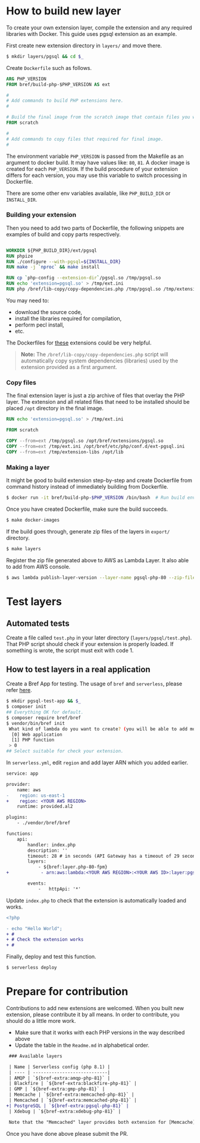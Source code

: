 # How to build new layer

To create your own extension layer, compile the extension and any required libraries
with Docker. This guide uses pgsql extension as an example.

First create new extension directory in `layers/` and move there.

```bash
$ mkdir layers/pgsql && cd $_
```

Create `Dockerfile` such as follows.

```Dockerfile
ARG PHP_VERSION
FROM bref/build-php-$PHP_VERSION AS ext

#
# Add commands to build PHP extensions here.
#

# Build the final image from the scratch image that contain files you want to export
FROM scratch

#
# Add commands to copy files that required for final image.
#
```

The environment variable `PHP_VERSION` is passed from the Makefile as an argument
to docker build. It may have values like: `80`, `81`. A docker image is created
for each `PHP_VERSION`. If the build procedure of your extension differs for each version,
you may use this variable to switch processing in Dockerfile.

There are some other env variables available, like `PHP_BUILD_DIR` or `INSTALL_DIR`.

### Building your extension

Then you need to add two parts of Dockerfile, the following snippets are examples
of build and copy parts respectively.

```Dockerfile

WORKDIR ${PHP_BUILD_DIR}/ext/pgsql
RUN phpize
RUN ./configure --with-pgsql=${INSTALL_DIR}
RUN make -j `nproc` && make install

RUN cp `php-config --extension-dir`/pgsql.so /tmp/pgsql.so
RUN echo 'extension=pgsql.so' > /tmp/ext.ini
RUN php /bref/lib-copy/copy-dependencies.php /tmp/pgsql.so /tmp/extension-libs
```

You may need to:
 - download the source code,
 - install the libraries required for compilation,
 - perform pecl install,
 - etc.

The Dockerfiles for [these](../layers) extensions could be very helpful.

> **Note:**
> The `/bref/lib-copy/copy-dependencies.php` script will automatically copy system dependencies (libraries) used by the extension provided as a first argument.

### Copy files

The final extension layer is just a zip archive of files that overlay the PHP layer.
The extension and all related files that need to be installed should be placed `/opt`
directory in the final image.

```Dockerfile
RUN echo 'extension=pgsql.so' > /tmp/ext.ini

FROM scratch

COPY --from=ext /tmp/pgsql.so /opt/bref/extensions/pgsql.so
COPY --from=ext /tmp/ext.ini /opt/bref/etc/php/conf.d/ext-pgsql.ini
COPY --from=ext /tmp/extension-libs /opt/lib
```

### Making a layer

It might be good to build extension step-by-step and create Dockerfile from command
history instead of immediately building from Dockerfile.

```bash
$ docker run -it bref/build-php-$PHP_VERSION /bin/bash  # Run build environment with ”-it” option and build the extension step by step.
```

Once you have created Dockerfile, make sure the build succeeds.

```bash
$ make docker-images
```

If the build goes through, generate zip files of the layers in `export/` directory.

```bash
$ make layers
```

Register the zip file generated above to AWS as Lambda Layer. It also able to add from AWS console.

```bash
$ aws lambda publish-layer-version --layer-name pgsql-php-80 --zip-file fileb://./export/layer-pgsql-php-80.zip
```

# Test layers

## Automated tests

Create a file called `test.php` in your later directory (`layers/pgsql/test.php`).
That PHP script should check if your extension is properly loaded. If something is
wrote, the script must exit with code 1.

## How to test layers in a real application

Create a Bref App for testing. The usage of `bref` and `serverless`, please refer [here](https://bref.sh/docs/installation.html).

```bash
$ mkdir pgsql-test-app && $_
$ composer init
## Everything OK for default.
$ composer require bref/bref
$ vendor/bin/bref init
 What kind of lambda do you want to create? (you will be able to add more functions later by editing `serverless.yml`) [PHP function]:
  [0] Web application
  [1] PHP function
 > 0
## Select suitable for check your extension.
```

In `serverless.yml`, edit `region` and add layer ARN which you added earlier.

```diff
service: app

provider:
    name: aws
-    region: us-east-1
+    region: <YOUR AWS REGION>
    runtime: provided.al2

plugins:
    - ./vendor/bref/bref

functions:
    api:
        handler: index.php
        description: ''
        timeout: 28 # in seconds (API Gateway has a timeout of 29 seconds)
        layers:
            - ${bref:layer.php-80-fpm}
+            - arn:aws:lambda:<YOUR AWS REGION>:<YOUR AWS ID>:layer:pgsql-php-80:3

        events:
            -   httpApi: '*'
```

Update `index.php` to check that the extension is automatically loaded and works.

```diff
<?php

- echo "Hello World";
+ #
+ # Check the extension works
+ #
```

Finally, deploy and test this function.

```bash
$ serverless deploy
```

# Prepare for contribution

Contributions to add new extensions are welcomed. When you built new extension, please contribute it by all means.
In order to contribute, you should do a little more work.

* Make sure that it works with each PHP versions in the way described above
* Update the table in the `Readme.md` in alphabetical order.

```diff
 ### Available layers

 | Name | Serverless config (php 8.1) |
 | ---- | ----------------------------|
 | AMQP | `${bref-extra:amqp-php-81}` |
 | Blackfire | `${bref-extra:blackfire-php-81}` |
 | GMP | `${bref-extra:gmp-php-81}` |
 | Memcache | `${bref-extra:memcached-php-81}` |
 | Memcached | `${bref-extra:memcached-php-81}` |
+| PostgreSQL | `${bref-extra:pgsql-php-81}` |
 | Xdebug | `${bref-extra:xdebug-php-81}` |

 Note that the "Memcached" layer provides both extension for [Memcache](https://pecl.php.net/package/memcache) and [Memcached](https://pecl.php.net/package/memcached).
```

Once you have done above please submit the PR.
